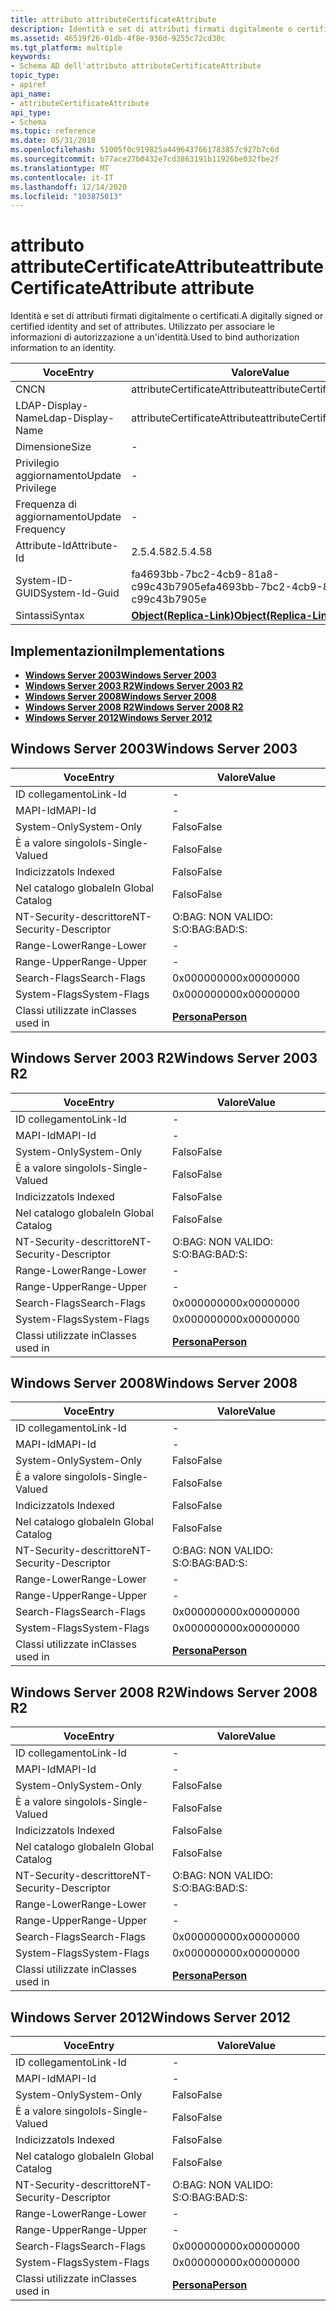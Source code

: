 ```yaml
---
title: attributo attributeCertificateAttribute
description: Identità e set di attributi firmati digitalmente o certificati. Utilizzato per associare le informazioni di autorizzazione a un'identità.
ms.assetid: 46519f26-01db-4f8e-936d-9255c72cd30c
ms.tgt_platform: multiple
keywords:
- Schema AD dell'attributo attributeCertificateAttribute
topic_type:
- apiref
api_name:
- attributeCertificateAttribute
api_type:
- Schema
ms.topic: reference
ms.date: 05/31/2018
ms.openlocfilehash: 51005f0c919825a4496437661783857c927b7c6d
ms.sourcegitcommit: b77ace27b0432e7cd3863191b11926be032fbe2f
ms.translationtype: MT
ms.contentlocale: it-IT
ms.lasthandoff: 12/14/2020
ms.locfileid: "103875013"
---
```

# <a name="attributecertificateattribute-attribute"></a><span data-ttu-id="c51f1-105">attributo attributeCertificateAttribute</span><span class="sxs-lookup"><span data-stu-id="c51f1-105">attributeCertificateAttribute attribute</span></span>

<span data-ttu-id="c51f1-106">Identità e set di attributi firmati digitalmente o certificati.</span><span class="sxs-lookup"><span data-stu-id="c51f1-106">A digitally signed or certified identity and set of attributes.</span></span> <span data-ttu-id="c51f1-107">Utilizzato per associare le informazioni di autorizzazione a un'identità.</span><span class="sxs-lookup"><span data-stu-id="c51f1-107">Used to bind authorization information to an identity.</span></span>



| <span data-ttu-id="c51f1-108">Voce</span><span class="sxs-lookup"><span data-stu-id="c51f1-108">Entry</span></span> | <span data-ttu-id="c51f1-109">Valore</span><span class="sxs-lookup"><span data-stu-id="c51f1-109">Value</span></span> |
|-------------------|-------------------------------------------------------|
| <span data-ttu-id="c51f1-110">CN</span><span class="sxs-lookup"><span data-stu-id="c51f1-110">CN</span></span>                | <span data-ttu-id="c51f1-111">attributeCertificateAttribute</span><span class="sxs-lookup"><span data-stu-id="c51f1-111">attributeCertificateAttribute</span></span>                         |
| <span data-ttu-id="c51f1-112">LDAP-Display-Name</span><span class="sxs-lookup"><span data-stu-id="c51f1-112">Ldap-Display-Name</span></span> | <span data-ttu-id="c51f1-113">attributeCertificateAttribute</span><span class="sxs-lookup"><span data-stu-id="c51f1-113">attributeCertificateAttribute</span></span>                         |
| <span data-ttu-id="c51f1-114">Dimensione</span><span class="sxs-lookup"><span data-stu-id="c51f1-114">Size</span></span>              | \-                                                    |
| <span data-ttu-id="c51f1-115">Privilegio aggiornamento</span><span class="sxs-lookup"><span data-stu-id="c51f1-115">Update Privilege</span></span>  | \-                                                    |
| <span data-ttu-id="c51f1-116">Frequenza di aggiornamento</span><span class="sxs-lookup"><span data-stu-id="c51f1-116">Update Frequency</span></span>  | \-                                                    |
| <span data-ttu-id="c51f1-117">Attribute-Id</span><span class="sxs-lookup"><span data-stu-id="c51f1-117">Attribute-Id</span></span>      | <span data-ttu-id="c51f1-118">2.5.4.58</span><span class="sxs-lookup"><span data-stu-id="c51f1-118">2.5.4.58</span></span>                                              |
| <span data-ttu-id="c51f1-119">System-ID-GUID</span><span class="sxs-lookup"><span data-stu-id="c51f1-119">System-Id-Guid</span></span>    | <span data-ttu-id="c51f1-120">fa4693bb-7bc2-4cb9-81a8-c99c43b7905e</span><span class="sxs-lookup"><span data-stu-id="c51f1-120">fa4693bb-7bc2-4cb9-81a8-c99c43b7905e</span></span>                  |
| <span data-ttu-id="c51f1-121">Sintassi</span><span class="sxs-lookup"><span data-stu-id="c51f1-121">Syntax</span></span>            | [<span data-ttu-id="c51f1-122">**Object(Replica-Link)**</span><span class="sxs-lookup"><span data-stu-id="c51f1-122">**Object(Replica-Link)**</span></span>](s-object-replica-link.md) |



## <a name="implementations"></a><span data-ttu-id="c51f1-123">Implementazioni</span><span class="sxs-lookup"><span data-stu-id="c51f1-123">Implementations</span></span>

-   [<span data-ttu-id="c51f1-124">**Windows Server 2003**</span><span class="sxs-lookup"><span data-stu-id="c51f1-124">**Windows Server 2003**</span></span>](#windows-server-2003)
-   [<span data-ttu-id="c51f1-125">**Windows Server 2003 R2**</span><span class="sxs-lookup"><span data-stu-id="c51f1-125">**Windows Server 2003 R2**</span></span>](#windows-server-2003-r2)
-   [<span data-ttu-id="c51f1-126">**Windows Server 2008**</span><span class="sxs-lookup"><span data-stu-id="c51f1-126">**Windows Server 2008**</span></span>](#windows-server-2008)
-   [<span data-ttu-id="c51f1-127">**Windows Server 2008 R2**</span><span class="sxs-lookup"><span data-stu-id="c51f1-127">**Windows Server 2008 R2**</span></span>](#windows-server-2008-r2)
-   [<span data-ttu-id="c51f1-128">**Windows Server 2012**</span><span class="sxs-lookup"><span data-stu-id="c51f1-128">**Windows Server 2012**</span></span>](#windows-server-2012)

## <a name="windows-server-2003"></a><span data-ttu-id="c51f1-129">Windows Server 2003</span><span class="sxs-lookup"><span data-stu-id="c51f1-129">Windows Server 2003</span></span>



| <span data-ttu-id="c51f1-130">Voce</span><span class="sxs-lookup"><span data-stu-id="c51f1-130">Entry</span></span> | <span data-ttu-id="c51f1-131">Valore</span><span class="sxs-lookup"><span data-stu-id="c51f1-131">Value</span></span> |
|------------------------|---------------------------------------|
| <span data-ttu-id="c51f1-132">ID collegamento</span><span class="sxs-lookup"><span data-stu-id="c51f1-132">Link-Id</span></span>                | \-                                    |
| <span data-ttu-id="c51f1-133">MAPI-Id</span><span class="sxs-lookup"><span data-stu-id="c51f1-133">MAPI-Id</span></span>                | \-                                    |
| <span data-ttu-id="c51f1-134">System-Only</span><span class="sxs-lookup"><span data-stu-id="c51f1-134">System-Only</span></span>            | <span data-ttu-id="c51f1-135">Falso</span><span class="sxs-lookup"><span data-stu-id="c51f1-135">False</span></span>                                 |
| <span data-ttu-id="c51f1-136">È a valore singolo</span><span class="sxs-lookup"><span data-stu-id="c51f1-136">Is-Single-Valued</span></span>       | <span data-ttu-id="c51f1-137">Falso</span><span class="sxs-lookup"><span data-stu-id="c51f1-137">False</span></span>                                 |
| <span data-ttu-id="c51f1-138">Indicizzato</span><span class="sxs-lookup"><span data-stu-id="c51f1-138">Is Indexed</span></span>             | <span data-ttu-id="c51f1-139">Falso</span><span class="sxs-lookup"><span data-stu-id="c51f1-139">False</span></span>                                 |
| <span data-ttu-id="c51f1-140">Nel catalogo globale</span><span class="sxs-lookup"><span data-stu-id="c51f1-140">In Global Catalog</span></span>      | <span data-ttu-id="c51f1-141">Falso</span><span class="sxs-lookup"><span data-stu-id="c51f1-141">False</span></span>                                 |
| <span data-ttu-id="c51f1-142">NT-Security-descrittore</span><span class="sxs-lookup"><span data-stu-id="c51f1-142">NT-Security-Descriptor</span></span> | <span data-ttu-id="c51f1-143">O:BAG: NON VALIDO: S:</span><span class="sxs-lookup"><span data-stu-id="c51f1-143">O:BAG:BAD:S:</span></span>                          |
| <span data-ttu-id="c51f1-144">Range-Lower</span><span class="sxs-lookup"><span data-stu-id="c51f1-144">Range-Lower</span></span>            | \-                                    |
| <span data-ttu-id="c51f1-145">Range-Upper</span><span class="sxs-lookup"><span data-stu-id="c51f1-145">Range-Upper</span></span>            | \-                                    |
| <span data-ttu-id="c51f1-146">Search-Flags</span><span class="sxs-lookup"><span data-stu-id="c51f1-146">Search-Flags</span></span>           | <span data-ttu-id="c51f1-147">0x00000000</span><span class="sxs-lookup"><span data-stu-id="c51f1-147">0x00000000</span></span>                            |
| <span data-ttu-id="c51f1-148">System-Flags</span><span class="sxs-lookup"><span data-stu-id="c51f1-148">System-Flags</span></span>           | <span data-ttu-id="c51f1-149">0x00000000</span><span class="sxs-lookup"><span data-stu-id="c51f1-149">0x00000000</span></span>                            |
| <span data-ttu-id="c51f1-150">Classi utilizzate in</span><span class="sxs-lookup"><span data-stu-id="c51f1-150">Classes used in</span></span>        | [<span data-ttu-id="c51f1-151">**Persona**</span><span class="sxs-lookup"><span data-stu-id="c51f1-151">**Person**</span></span>](c-person.md)<br/> |



## <a name="windows-server-2003-r2"></a><span data-ttu-id="c51f1-152">Windows Server 2003 R2</span><span class="sxs-lookup"><span data-stu-id="c51f1-152">Windows Server 2003 R2</span></span>



| <span data-ttu-id="c51f1-153">Voce</span><span class="sxs-lookup"><span data-stu-id="c51f1-153">Entry</span></span> | <span data-ttu-id="c51f1-154">Valore</span><span class="sxs-lookup"><span data-stu-id="c51f1-154">Value</span></span> |
|------------------------|---------------------------------------|
| <span data-ttu-id="c51f1-155">ID collegamento</span><span class="sxs-lookup"><span data-stu-id="c51f1-155">Link-Id</span></span>                | \-                                    |
| <span data-ttu-id="c51f1-156">MAPI-Id</span><span class="sxs-lookup"><span data-stu-id="c51f1-156">MAPI-Id</span></span>                | \-                                    |
| <span data-ttu-id="c51f1-157">System-Only</span><span class="sxs-lookup"><span data-stu-id="c51f1-157">System-Only</span></span>            | <span data-ttu-id="c51f1-158">Falso</span><span class="sxs-lookup"><span data-stu-id="c51f1-158">False</span></span>                                 |
| <span data-ttu-id="c51f1-159">È a valore singolo</span><span class="sxs-lookup"><span data-stu-id="c51f1-159">Is-Single-Valued</span></span>       | <span data-ttu-id="c51f1-160">Falso</span><span class="sxs-lookup"><span data-stu-id="c51f1-160">False</span></span>                                 |
| <span data-ttu-id="c51f1-161">Indicizzato</span><span class="sxs-lookup"><span data-stu-id="c51f1-161">Is Indexed</span></span>             | <span data-ttu-id="c51f1-162">Falso</span><span class="sxs-lookup"><span data-stu-id="c51f1-162">False</span></span>                                 |
| <span data-ttu-id="c51f1-163">Nel catalogo globale</span><span class="sxs-lookup"><span data-stu-id="c51f1-163">In Global Catalog</span></span>      | <span data-ttu-id="c51f1-164">Falso</span><span class="sxs-lookup"><span data-stu-id="c51f1-164">False</span></span>                                 |
| <span data-ttu-id="c51f1-165">NT-Security-descrittore</span><span class="sxs-lookup"><span data-stu-id="c51f1-165">NT-Security-Descriptor</span></span> | <span data-ttu-id="c51f1-166">O:BAG: NON VALIDO: S:</span><span class="sxs-lookup"><span data-stu-id="c51f1-166">O:BAG:BAD:S:</span></span>                          |
| <span data-ttu-id="c51f1-167">Range-Lower</span><span class="sxs-lookup"><span data-stu-id="c51f1-167">Range-Lower</span></span>            | \-                                    |
| <span data-ttu-id="c51f1-168">Range-Upper</span><span class="sxs-lookup"><span data-stu-id="c51f1-168">Range-Upper</span></span>            | \-                                    |
| <span data-ttu-id="c51f1-169">Search-Flags</span><span class="sxs-lookup"><span data-stu-id="c51f1-169">Search-Flags</span></span>           | <span data-ttu-id="c51f1-170">0x00000000</span><span class="sxs-lookup"><span data-stu-id="c51f1-170">0x00000000</span></span>                            |
| <span data-ttu-id="c51f1-171">System-Flags</span><span class="sxs-lookup"><span data-stu-id="c51f1-171">System-Flags</span></span>           | <span data-ttu-id="c51f1-172">0x00000000</span><span class="sxs-lookup"><span data-stu-id="c51f1-172">0x00000000</span></span>                            |
| <span data-ttu-id="c51f1-173">Classi utilizzate in</span><span class="sxs-lookup"><span data-stu-id="c51f1-173">Classes used in</span></span>        | [<span data-ttu-id="c51f1-174">**Persona**</span><span class="sxs-lookup"><span data-stu-id="c51f1-174">**Person**</span></span>](c-person.md)<br/> |



## <a name="windows-server-2008"></a><span data-ttu-id="c51f1-175">Windows Server 2008</span><span class="sxs-lookup"><span data-stu-id="c51f1-175">Windows Server 2008</span></span>



| <span data-ttu-id="c51f1-176">Voce</span><span class="sxs-lookup"><span data-stu-id="c51f1-176">Entry</span></span> | <span data-ttu-id="c51f1-177">Valore</span><span class="sxs-lookup"><span data-stu-id="c51f1-177">Value</span></span> |
|------------------------|---------------------------------------|
| <span data-ttu-id="c51f1-178">ID collegamento</span><span class="sxs-lookup"><span data-stu-id="c51f1-178">Link-Id</span></span>                | \-                                    |
| <span data-ttu-id="c51f1-179">MAPI-Id</span><span class="sxs-lookup"><span data-stu-id="c51f1-179">MAPI-Id</span></span>                | \-                                    |
| <span data-ttu-id="c51f1-180">System-Only</span><span class="sxs-lookup"><span data-stu-id="c51f1-180">System-Only</span></span>            | <span data-ttu-id="c51f1-181">Falso</span><span class="sxs-lookup"><span data-stu-id="c51f1-181">False</span></span>                                 |
| <span data-ttu-id="c51f1-182">È a valore singolo</span><span class="sxs-lookup"><span data-stu-id="c51f1-182">Is-Single-Valued</span></span>       | <span data-ttu-id="c51f1-183">Falso</span><span class="sxs-lookup"><span data-stu-id="c51f1-183">False</span></span>                                 |
| <span data-ttu-id="c51f1-184">Indicizzato</span><span class="sxs-lookup"><span data-stu-id="c51f1-184">Is Indexed</span></span>             | <span data-ttu-id="c51f1-185">Falso</span><span class="sxs-lookup"><span data-stu-id="c51f1-185">False</span></span>                                 |
| <span data-ttu-id="c51f1-186">Nel catalogo globale</span><span class="sxs-lookup"><span data-stu-id="c51f1-186">In Global Catalog</span></span>      | <span data-ttu-id="c51f1-187">Falso</span><span class="sxs-lookup"><span data-stu-id="c51f1-187">False</span></span>                                 |
| <span data-ttu-id="c51f1-188">NT-Security-descrittore</span><span class="sxs-lookup"><span data-stu-id="c51f1-188">NT-Security-Descriptor</span></span> | <span data-ttu-id="c51f1-189">O:BAG: NON VALIDO: S:</span><span class="sxs-lookup"><span data-stu-id="c51f1-189">O:BAG:BAD:S:</span></span>                          |
| <span data-ttu-id="c51f1-190">Range-Lower</span><span class="sxs-lookup"><span data-stu-id="c51f1-190">Range-Lower</span></span>            | \-                                    |
| <span data-ttu-id="c51f1-191">Range-Upper</span><span class="sxs-lookup"><span data-stu-id="c51f1-191">Range-Upper</span></span>            | \-                                    |
| <span data-ttu-id="c51f1-192">Search-Flags</span><span class="sxs-lookup"><span data-stu-id="c51f1-192">Search-Flags</span></span>           | <span data-ttu-id="c51f1-193">0x00000000</span><span class="sxs-lookup"><span data-stu-id="c51f1-193">0x00000000</span></span>                            |
| <span data-ttu-id="c51f1-194">System-Flags</span><span class="sxs-lookup"><span data-stu-id="c51f1-194">System-Flags</span></span>           | <span data-ttu-id="c51f1-195">0x00000000</span><span class="sxs-lookup"><span data-stu-id="c51f1-195">0x00000000</span></span>                            |
| <span data-ttu-id="c51f1-196">Classi utilizzate in</span><span class="sxs-lookup"><span data-stu-id="c51f1-196">Classes used in</span></span>        | [<span data-ttu-id="c51f1-197">**Persona**</span><span class="sxs-lookup"><span data-stu-id="c51f1-197">**Person**</span></span>](c-person.md)<br/> |



## <a name="windows-server-2008-r2"></a><span data-ttu-id="c51f1-198">Windows Server 2008 R2</span><span class="sxs-lookup"><span data-stu-id="c51f1-198">Windows Server 2008 R2</span></span>



| <span data-ttu-id="c51f1-199">Voce</span><span class="sxs-lookup"><span data-stu-id="c51f1-199">Entry</span></span> | <span data-ttu-id="c51f1-200">Valore</span><span class="sxs-lookup"><span data-stu-id="c51f1-200">Value</span></span> |
|------------------------|---------------------------------------|
| <span data-ttu-id="c51f1-201">ID collegamento</span><span class="sxs-lookup"><span data-stu-id="c51f1-201">Link-Id</span></span>                | \-                                    |
| <span data-ttu-id="c51f1-202">MAPI-Id</span><span class="sxs-lookup"><span data-stu-id="c51f1-202">MAPI-Id</span></span>                | \-                                    |
| <span data-ttu-id="c51f1-203">System-Only</span><span class="sxs-lookup"><span data-stu-id="c51f1-203">System-Only</span></span>            | <span data-ttu-id="c51f1-204">Falso</span><span class="sxs-lookup"><span data-stu-id="c51f1-204">False</span></span>                                 |
| <span data-ttu-id="c51f1-205">È a valore singolo</span><span class="sxs-lookup"><span data-stu-id="c51f1-205">Is-Single-Valued</span></span>       | <span data-ttu-id="c51f1-206">Falso</span><span class="sxs-lookup"><span data-stu-id="c51f1-206">False</span></span>                                 |
| <span data-ttu-id="c51f1-207">Indicizzato</span><span class="sxs-lookup"><span data-stu-id="c51f1-207">Is Indexed</span></span>             | <span data-ttu-id="c51f1-208">Falso</span><span class="sxs-lookup"><span data-stu-id="c51f1-208">False</span></span>                                 |
| <span data-ttu-id="c51f1-209">Nel catalogo globale</span><span class="sxs-lookup"><span data-stu-id="c51f1-209">In Global Catalog</span></span>      | <span data-ttu-id="c51f1-210">Falso</span><span class="sxs-lookup"><span data-stu-id="c51f1-210">False</span></span>                                 |
| <span data-ttu-id="c51f1-211">NT-Security-descrittore</span><span class="sxs-lookup"><span data-stu-id="c51f1-211">NT-Security-Descriptor</span></span> | <span data-ttu-id="c51f1-212">O:BAG: NON VALIDO: S:</span><span class="sxs-lookup"><span data-stu-id="c51f1-212">O:BAG:BAD:S:</span></span>                          |
| <span data-ttu-id="c51f1-213">Range-Lower</span><span class="sxs-lookup"><span data-stu-id="c51f1-213">Range-Lower</span></span>            | \-                                    |
| <span data-ttu-id="c51f1-214">Range-Upper</span><span class="sxs-lookup"><span data-stu-id="c51f1-214">Range-Upper</span></span>            | \-                                    |
| <span data-ttu-id="c51f1-215">Search-Flags</span><span class="sxs-lookup"><span data-stu-id="c51f1-215">Search-Flags</span></span>           | <span data-ttu-id="c51f1-216">0x00000000</span><span class="sxs-lookup"><span data-stu-id="c51f1-216">0x00000000</span></span>                            |
| <span data-ttu-id="c51f1-217">System-Flags</span><span class="sxs-lookup"><span data-stu-id="c51f1-217">System-Flags</span></span>           | <span data-ttu-id="c51f1-218">0x00000000</span><span class="sxs-lookup"><span data-stu-id="c51f1-218">0x00000000</span></span>                            |
| <span data-ttu-id="c51f1-219">Classi utilizzate in</span><span class="sxs-lookup"><span data-stu-id="c51f1-219">Classes used in</span></span>        | [<span data-ttu-id="c51f1-220">**Persona**</span><span class="sxs-lookup"><span data-stu-id="c51f1-220">**Person**</span></span>](c-person.md)<br/> |



## <a name="windows-server-2012"></a><span data-ttu-id="c51f1-221">Windows Server 2012</span><span class="sxs-lookup"><span data-stu-id="c51f1-221">Windows Server 2012</span></span>



| <span data-ttu-id="c51f1-222">Voce</span><span class="sxs-lookup"><span data-stu-id="c51f1-222">Entry</span></span> | <span data-ttu-id="c51f1-223">Valore</span><span class="sxs-lookup"><span data-stu-id="c51f1-223">Value</span></span> |
|------------------------|---------------------------------------|
| <span data-ttu-id="c51f1-224">ID collegamento</span><span class="sxs-lookup"><span data-stu-id="c51f1-224">Link-Id</span></span>                | \-                                    |
| <span data-ttu-id="c51f1-225">MAPI-Id</span><span class="sxs-lookup"><span data-stu-id="c51f1-225">MAPI-Id</span></span>                | \-                                    |
| <span data-ttu-id="c51f1-226">System-Only</span><span class="sxs-lookup"><span data-stu-id="c51f1-226">System-Only</span></span>            | <span data-ttu-id="c51f1-227">Falso</span><span class="sxs-lookup"><span data-stu-id="c51f1-227">False</span></span>                                 |
| <span data-ttu-id="c51f1-228">È a valore singolo</span><span class="sxs-lookup"><span data-stu-id="c51f1-228">Is-Single-Valued</span></span>       | <span data-ttu-id="c51f1-229">Falso</span><span class="sxs-lookup"><span data-stu-id="c51f1-229">False</span></span>                                 |
| <span data-ttu-id="c51f1-230">Indicizzato</span><span class="sxs-lookup"><span data-stu-id="c51f1-230">Is Indexed</span></span>             | <span data-ttu-id="c51f1-231">Falso</span><span class="sxs-lookup"><span data-stu-id="c51f1-231">False</span></span>                                 |
| <span data-ttu-id="c51f1-232">Nel catalogo globale</span><span class="sxs-lookup"><span data-stu-id="c51f1-232">In Global Catalog</span></span>      | <span data-ttu-id="c51f1-233">Falso</span><span class="sxs-lookup"><span data-stu-id="c51f1-233">False</span></span>                                 |
| <span data-ttu-id="c51f1-234">NT-Security-descrittore</span><span class="sxs-lookup"><span data-stu-id="c51f1-234">NT-Security-Descriptor</span></span> | <span data-ttu-id="c51f1-235">O:BAG: NON VALIDO: S:</span><span class="sxs-lookup"><span data-stu-id="c51f1-235">O:BAG:BAD:S:</span></span>                          |
| <span data-ttu-id="c51f1-236">Range-Lower</span><span class="sxs-lookup"><span data-stu-id="c51f1-236">Range-Lower</span></span>            | \-                                    |
| <span data-ttu-id="c51f1-237">Range-Upper</span><span class="sxs-lookup"><span data-stu-id="c51f1-237">Range-Upper</span></span>            | \-                                    |
| <span data-ttu-id="c51f1-238">Search-Flags</span><span class="sxs-lookup"><span data-stu-id="c51f1-238">Search-Flags</span></span>           | <span data-ttu-id="c51f1-239">0x00000000</span><span class="sxs-lookup"><span data-stu-id="c51f1-239">0x00000000</span></span>                            |
| <span data-ttu-id="c51f1-240">System-Flags</span><span class="sxs-lookup"><span data-stu-id="c51f1-240">System-Flags</span></span>           | <span data-ttu-id="c51f1-241">0x00000000</span><span class="sxs-lookup"><span data-stu-id="c51f1-241">0x00000000</span></span>                            |
| <span data-ttu-id="c51f1-242">Classi utilizzate in</span><span class="sxs-lookup"><span data-stu-id="c51f1-242">Classes used in</span></span>        | [<span data-ttu-id="c51f1-243">**Persona**</span><span class="sxs-lookup"><span data-stu-id="c51f1-243">**Person**</span></span>](c-person.md)<br/> |



 

 





